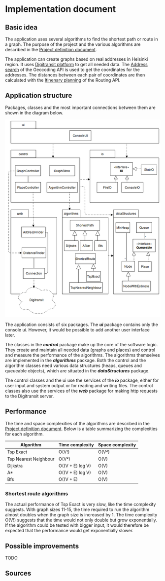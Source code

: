 # Implementation document

## Basic idea

The application uses several algorithms to find the shortest path or route in a graph. The purpose of the project and the various algorithms are described in the [Project definition document](https://github.com/mshroom/WhereToStopForADrink/blob/master/documentation/project_definition.md).

The application can create graphs based on real addresses in Helsinki region. It uses [Digitransit platform](https://digitransit.fi/en/developers/) to get all needed data. The [Address search](https://digitransit.fi/en/developers/apis/2-geocoding-api/address-search/) of the Geocoding API is used to get the coordinates for the addresses. The distances between each pair of coordinates are then calculated with the [Itinenary planning](https://digitransit.fi/en/developers/apis/1-routing-api/itinerary-planning/) of the Routing API.

## Application structure

Packages, classes and the most important connections between them are shown in the diagram below.

![UML diagram](https://github.com/mshroom/WhereToStopForADrink/blob/master/documentation/architecture.png)

The application consists of six packages. The _**ui**_ package contains only the console ui. However, it would be possible to add another user interface later.

The classes in the _**control**_ package make up the core of the software logic. They create and maintain all needed data (graphs and places) and control and measure the performance of the algorithms. The algorithms themselves are implemented in the _**algorithms**_ package. Both the control and the algorithm classes need various data structures (heaps, queues and queueable objects), which are situated in the _**dataStructures**_ package.

The control classes and the ui use the services of the _**io**_ package, either for user input and system output or for reading and writing files. The control classes also use the services of the _**web**_ package for making http requests to the Digitransit server.

  
## Performance
  
The time and space complexities of the algorithms are described in the [Project definition document](https://github.com/mshroom/WhereToStopForADrink/blob/master/documentation/project_definition.md). Below is a table summarizing the complexities for each algorithm.

| Algorithm | Time complexity | Space complexity |
|---|---|---|
| Tsp Exact | O(V!) | O(V²) |
| Tsp Nearest Neighbour | O(V²) | O(V) |
| Dijkstra | O((V + E) log V) | O(V) |
| A* | O((V + E) log V) | O(V) |
| Bfs | O((V + E) |  O(V) |

### Shortest route algorithms 

The actual performance of Tsp Exact is very slow, like the time complexity suggests. With graph sizes 11-15, the time required to run the algorithm almost doubles when the graph size is increased by 1. The time complexity O(V!) suggests that the time would not only double but grow exponentially. If the algorithm could be tested with bigger input, it would therefore be expected that the performance would get exponentially slower.
  
## Possible improvements
  
TODO
  
## Sources
  
  
